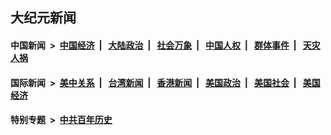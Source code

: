 ## 大纪元新闻

#### 中国新闻 &nbsp;>&nbsp; [中国经济](indexes/ncid283/README.md?05271245) &nbsp;| &nbsp; [大陆政治](indexes/ncid277/README.md?05271245) &nbsp;| &nbsp; [社会万象](indexes/ncid282/README.md?05271245) &nbsp;| &nbsp; [中国人权](indexes/ncid278/README.md?05271245) &nbsp;| &nbsp; [群体事件](indexes/ncid279/README.md?05271245) &nbsp;| &nbsp; [天灾人祸](indexes/ncid280/README.md?05271245)

#### 国际新闻 &nbsp;>&nbsp; [美中关系](indexes/nf1412576/README.md?05271245) &nbsp;| &nbsp; [台湾新闻](indexes/ncid1349361/README.md?05271245) &nbsp;| &nbsp; [香港新闻](indexes/ncid1349362/README.md?05271245) &nbsp;| &nbsp; [美国政治](indexes/ncid1078159/README.md?05271245) &nbsp;| &nbsp; [美国社会](indexes/ncid1078160/README.md?05271245) &nbsp;| &nbsp; [美国经济](indexes/ncid1078158/README.md?05271245)

#### 特别专题 &nbsp;>&nbsp; [中共百年历史](https://github.com/epoch-news/epoch-special/blob/master/README.md?05271245)  

